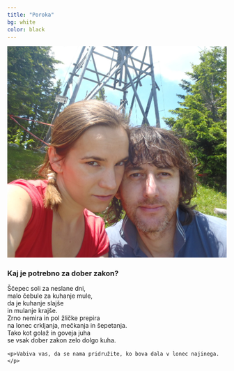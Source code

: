 ```yaml
---
title: "Poroka"
bg: white
color: black
---
```


<div class="left">
    <img src="/img/ad.JPG" alt="engagement day picture">
</div>

<div class="right">
   <h3>Kaj je potrebno za dober zakon?</h3>

   Ščepec soli za neslane dni,<br>
   malo čebule za kuhanje mule,<br>
   da je kuhanje slajše <br>
   in mulanje krajše.<br>
   Zrno nemira in pol žličke prepira<br>
   na lonec crkljanja, mečkanja in šepetanja.<br>
   Tako kot golaž in goveja juha<br>
   se vsak dober zakon zelo dolgo kuha.<br>

    <p>Vabiva vas, da se nama pridružite, ko bova dala v lonec najinega.</p>

</div>